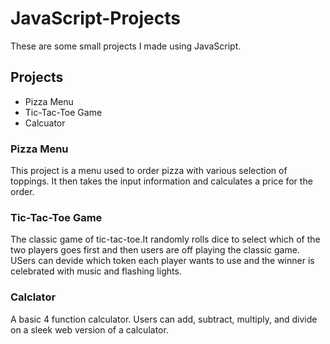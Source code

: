 # JavaScript-Projects

These are some small projects I made using JavaScript.

## Projects

* Pizza Menu
* Tic-Tac-Toe Game
* Calcuator

### Pizza Menu

This project is a menu used to order pizza with various selection of toppings. It then takes the input information and calculates a price for the order.

### Tic-Tac-Toe Game

The classic game of tic-tac-toe.It randomly rolls dice to select which of the two players goes first and then users are off playing the classic game. USers can devide which token each player wants to use and the winner is celebrated with music and flashing lights.

### Calclator

A basic 4 function calculator. Users can add, subtract, multiply, and divide on a sleek web version of a calculator.
